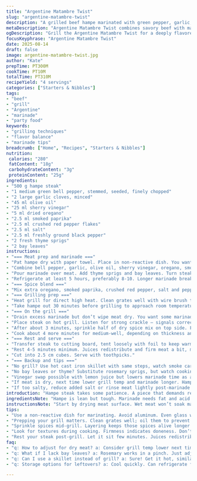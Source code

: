 ```yaml
---
title: "Argentine Matambre Twist"
slug: "argentine-matambre-twist"
description: "A grilled beef hampe marinated with green pepper, garlic, and red wine vinegar, spiced with oregano and chili flakes. Modified quantities and steps for better flavor balance. Added smoked paprika and fresh thyme for depth. Marinated longer for tender bite. Cooked over direct high heat, spices sprinkled mid-grill to avoid burning. Rested briefly before cubing for finger-friendly serving with toothpicks. Substitutions include sherry vinegar and crushed red pepper. Technique focuses on sensory cues not just timers, addressing common mistakes like drying out or under-seasoning."
metaDescription: "Argentine Matambre Twist combines savory beef with marinated peppers and spices. Perfect for grilling enthusiasts."
ogDescription: "Grill the Argentine Matambre Twist for a deeply flavored beef experience. Perfect for gatherings and tender bites."
focusKeyphrase: "Argentine Matambre Twist"
date: 2025-08-14
draft: false
image: argentine-matambre-twist.jpg
author: "Kate"
prepTime: PT300M
cookTime: PT10M
totalTime: PT310M
recipeYield: "4 servings"
categories: ["Starters & Nibbles"]
tags:
- "beef"
- "grill"
- "Argentine"
- "marinade"
- "party food"
keywords:
- "grilling techniques"
- "flavor balance"
- "marinade tips"
breadcrumb: ["Home", "Recipes", "Starters & Nibbles"]
nutrition: 
 calories: "280"
 fatContent: "18g"
 carbohydrateContent: "3g"
 proteinContent: "25g"
ingredients:
- "500 g hampe steak"
- "1 medium green bell pepper, stemmed, seeded, finely chopped"
- "2 large garlic cloves, minced"
- "45 ml olive oil"
- "25 ml sherry vinegar"
- "5 ml dried oregano"
- "2.5 ml smoked paprika"
- "2.5 ml crushed red pepper flakes"
- "2.5 ml salt"
- "2.5 ml freshly ground black pepper"
- "2 fresh thyme sprigs"
- "2 bay leaves"
instructions:
- "=== Meat prep and marinade ==="
- "Pat hampe dry with paper towel. Place in non-reactive dish. You want surface almost dry or marinade won’t stick."
- "Combine bell pepper, garlic, olive oil, sherry vinegar, oregano, smoked paprika, crushed red pepper, salt, and black pepper in small bowl. Don’t overmix – leave some texture."
- "Pour marinade over meat. Add thyme sprigs and bay leaves. Turn steak so it's evenly coated. Press marinade into steak gently with hands. Cover with plastic wrap."
- "Refrigerate at least 5 hours, preferably 8-10. Longer marinade breaks down tough fibers in hampe, resulting in more tender bites."
- "=== Spice blend ==="
- "Mix extra oregano, smoked paprika, crushed red pepper, salt and pepper in small bowl. Use for seasoning mid-grill to avoid bitterness from charring herbs in marinade."
- "=== Grilling prep ==="
- "Heat grill for direct high heat. Clean grates well with wire brush then oil with paper towel dipped in oil and tongs. Essential to prevent sticking."
- "Take hampe out 30 minutes before grilling to approach room temperature. Helps sear quickly without drying inside."
- "=== On the grill ==="
- "Drain excess marinade but don’t wipe meat dry. You want some marinade oils to sizzle and smoke on contact."
- "Place steak on hot grill. Listen for strong crackle – signals correct surface temp."
- "After about 3 minutes, sprinkle half of dry spice mix on top side. Flip after 4 minutes (edges will show nice brown crust). Repeat sprinkle with rest of spices on other side."
- "Cook about 4 more minutes for medium-well, depending on thickness and grill heat. Meat should firm up but still give slightly to touch. Use finger press and eye the juices: clear or faintly pink, not red or bloody."
- "=== Rest and serve ==="
- "Transfer steak to cutting board, tent loosely with foil to keep warmth but let steam escape."
- "Rest 4-5 minutes minimum. Juices redistribute and firm meat a bit, making it easier to cut cubes without crumbling."
- "Cut into 2.5 cm cubes. Serve with toothpicks."
- "=== Backup and tips ==="
- "No grill? Use hot cast iron skillet with same steps, watch smoke carefully."
- "No bay leaves or thyme? Substitute rosemary sprigs, but watch cooking time as strong herbs can char quickly."
- "Vinegar swap possible with lemon juice but lowers marinade time as acidity is higher."
- "If meat is dry, next time lower grill temp and marinade longer. Hampe is lean but has connective tissue needing time."
- "If too salty, reduce added salt or rinse meat lightly post-marinade then pat dry."
introduction: "Hampe steak takes some patience. A piece that demands respecting its fibers and fat content. Not your typical quick grill target. Wildly flavorful when treated right. Green pepper and garlic in marinade release aroma that hits before meat even touches flame. Choose hampe for that thin, long muscle packed with chew and satisfying snap. But tenderizing needed. Slow soak in sharp and oily mix softens it without mushy mush. Red wine vinegar swapped out here for sherry vinegar — tighter acid, nutty hint. Herbs? Added smoked paprika and fresh thyme bring smoky depth plus complexity that old-school oregano-piment flakes alone won’t deliver. Technique matters. Too fast and you burn spices, too slow and dry meat. Get grill hot and work fast but precisely. Sprinkle spices mid-way, let flames kiss them pretty without carbonizing. Timing is a feel plus look game. Resting before slicing keeps juices in, final cubes bite-sized for communal nibbling with toothpicks. Disability friendly. Use cast iron if no grill, adjust times accordingly. Hampe’s a challenge, a payoff worth every minute invested."
ingredientsNote: "Hampe is lean but tough. Marinade needs fat and acid combo to loosen fibers – hence olive oil plus vinegar or lemon. Green bell pepper adds freshness and subtle bitterness that balances richness. Garlic amps savory tones but prevent raw harshness by fine chopping. Smoked paprika adds smokiness without extra fire. Thyme and bay leaves build herbaceous layers, bay leaf infuses slowly so longer marinade time helps. Sherry vinegar swapped from red wine vinegar – less sharp, deeper flavor profile but interchangeable. Salt measured carefully; too much pulls moisture excessively – start lower if unsure. Crushed red pepper can be adjusted; omit or reduce if heat sensitive. To avoid drying hampe, marinate minimum 5 hrs but preferably overnight. Bring meat close to room temperature before cooking to ensure even searing. Dish should be non-reactive to avoid off-flavors during long marinade. Oil the grill well, key step for clean flips."
instructionsNote: "Start by drying meat surface. Wet meat won’t soak marinade well, marinade could slide off or cause steaming instead of marinating. Mix marinade ingredients, don’t pulverize peppers to paste – keep texture for bites. Coat meat evenly and press marinade in. The longer it soaks, the better texture. The dry spice blend gets used strategic – half sprinkled early on hot grill side, half after flipping. This layering avoids early burning of spices, a common beginner's mistake leading to bitter bites. Grill needs to be hot enough for sizzle but not so hot it chars bare herbs immediately. Sound is your guide: loud crackle means grill temp and moisture hitting right moment. Flip only once to preserve crust. Rest time is crucial; skipping it means juices pool unevenly and cubes fall apart or taste dry. Cutting carefully to uniform cubes helps bite size and presentation. If no grill, use indoors cast iron skillet preheated well, sear each side with oil, sprinkle spices similarly. Watch for smoke and move meat quickly to prevent burning. Timing always flexible; check by eye, touch, and smell rather than clock alone. This improvisation skill saves kitchens daily."
tips:
- "Use a non-reactive dish for marinating. Avoid aluminum. Even glass works. Metal can cause off-flavors during long soak. Use durable, clean container."
- "Prepping your grill matters. Clean grates well; oil them to prevent sticking. Think of it as essential care. Get that sizzle point right."
- "Sprinkle spices mid-grill. Layering keeps those spices alive longer. Prevent burning. Strategic timing crucial. Avoid early char. Flavor management."
- "Look for textures during cooking. Firmness indicates doneness. Don’t rely on clocks. Use finger press and observe juices. Clear is go; any red not good."
- "Rest your steak post-grill. Let it sit few minutes. Juices redistribute. Avoid cutting immediately. Right rest makes for better cubes without crumbling."
faq:
- "q: How to adjust for dry meat? a: Consider grill temp lower next time. Been high before; could dry out easily. Longer marinating helps too."
- "q: What if I lack bay leaves? a: Rosemary works in a pinch. Just adjust cooking time cause it can char faster. Strong flavor differs though."
- "q: Can I use a skillet instead of grill? a: Sure! Get it hot, similar steps apply. Watch smoke and keep flipping quick. Same timing cues."
- "q: Storage options for leftovers? a: Cool quickly. Can refrigerate few days. Also freeze for longer. Keep an eye; taste changes in time."

---
```

